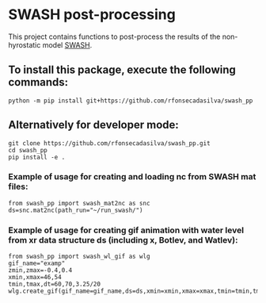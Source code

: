 # SWASH post-processing

This project contains functions to post-process the results of the non-hyrostatic model [SWASH](https://swash.sourceforge.io/).

## To install this package, execute the following commands:
```
python -m pip install git+https://github.com/rfonsecadasilva/swash_pp
```
## Alternatively for developer mode:
```
git clone https://github.com/rfonsecadasilva/swash_pp.git
cd swash_pp
pip install -e .
```

### Example of usage for creating and loading nc from SWASH mat files:
```
from swash_pp import swash_mat2nc as snc
ds=snc.mat2nc(path_run="~/run_swash/")
```

### Example of usage for creating gif animation with water level from xr data structure ds (including x, Botlev, and Watlev):
```
from swash_pp import swash_wl_gif as wlg
gif_name="examp"
zmin,zmax=-0.4,0.4
xmin,xmax=46,54
tmin,tmax,dt=60,70,3.25/20
wlg.create_gif(gif_name=gif_name,ds=ds,xmin=xmin,xmax=xmax,tmin=tmin,tmax=tmax,dt=dt,zmin=zmin,zmax=zmax)
```
